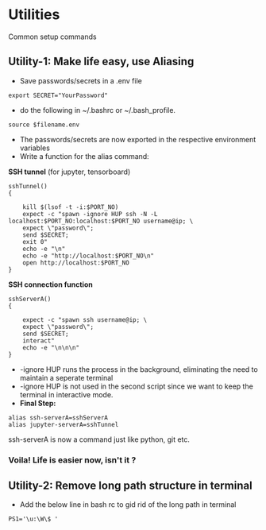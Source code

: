 # Utilities
Common setup commands

## **Utility-1:** Make life easy, use Aliasing

- Save passwords/secrets in a .env file

```
export SECRET="YourPassword"
```

- do the following in ~/.bashrc or ~/.bash_profile.

```
source $filename.env
```

- The passwords/secrets are now exported in the respective environment variables
- Write a function for the alias command:

**SSH tunnel** (for jupyter, tensorboard)

```
sshTunnel()
{

	kill $(lsof -t -i:$PORT_NO)
	expect -c "spawn -ignore HUP ssh -N -L localhost:$PORT_NO:localhost:$PORT_NO username@ip; \
	expect \"password\";
	send $SECRET;
	exit 0"
	echo -e "\n"
	echo -e "http://localhost:$PORT_NO\n"
	open http://localhost:$PORT_NO
}
```

**SSH connection function**

```
sshServerA()
{

	expect -c "spawn ssh username@ip; \
	expect \"password\";
	send $SECRET;
	interact"
	echo -e "\n\n\n"
}
```

- \-ignore HUP runs the process in the background, eliminating the need to maintain a seperate terminal
- \-ignore HUP is not used in the second script since we want to keep the terminal in interactive mode.
- **Final Step:** 

```
alias ssh-serverA=sshServerA
alias jupyter-serverA=sshTunnel
```
ssh-serverA is now a command just like python, git etc.

### Voila! Life is easier now, isn't it ? 

## **Utility-2:** Remove long path structure in terminal

- Add the below line in bash rc to gid rid of the long path in terminal

```
PS1='\u:\W\$ '
```
